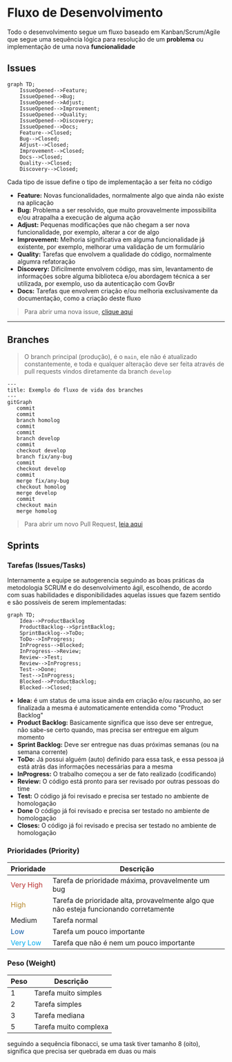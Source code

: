 # Fluxo de Desenvolvimento

Todo o desenvolvimento segue um fluxo baseado em Kanban/Scrum/Agile que segue uma sequência lógica para resolução de um **problema** ou implementação de uma nova **funcionalidade**


## Issues

```mermaid
graph TD;
    IssueOpened-->Feature;
    IssueOpened-->Bug;
    IssueOpened-->Adjust;
    IssueOpened-->Improvement;
    IssueOpened-->Quality;
    IssueOpened-->Discovery;
    IssueOpened-->Docs;
    Feature-->Closed;
    Bug-->Closed;
    Adjust-->Closed;
    Improvement-->Closed;
    Docs-->Closed;
    Quality-->Closed;
    Discovery-->Closed;
```

Cada tipo de issue define o tipo de implementação a ser feita no código

- **Feature:** Novas funcionalidades, normalmente algo que ainda não existe na aplicação
- **Bug:** Problema a ser resolvido, que muito provavelmente impossibilita e/ou atrapalha a execução de alguma ação
- **Adjust:** Pequenas modificações que não chegam a ser nova funcionalidade, por exemplo, alterar a cor de algo
- **Improvement:** Melhoria significativa em alguma funcionalidade já existente, por exemplo, melhorar uma validação de um formulário
- **Quality:** Tarefas que envolvem a qualidade do código, normalmente algumra refatoração
- **Discovery:** Dificilmente envolvem código, mas sim, levantamento de informações sobre alguma biblioteca e/ou abordagem técnica a ser utilizada, por exemplo, uso da autenticação com GovBr
- **Docs:** Tarefas que envolvem criação e/ou melhoria exclusivamente da documentação, como a criação deste fluxo

> Para abrir uma nova issue, [clique aqui](https://github.com/secultce/mapacultural/issues/new/choose)

--- 

## Branches

> O branch principal (produção), é o `main`, ele não é atualizado constantemente, e toda e qualquer alteração deve ser feita através de pull requests vindos diretamente da branch `develop`


```mermaid
---
title: Exemplo do fluxo de vida dos branches
---
gitGraph
   commit
   commit
   branch homolog
   commit
   commit
   branch develop
   commit
   checkout develop
   branch fix/any-bug
   commit
   checkout develop
   commit
   merge fix/any-bug
   checkout homolog
   merge develop
   commit
   checkout main
   merge homolog
```
> Para abrir um novo Pull Request, [leia aqui](./CREATE-PULL-REQUESTS.md)


## Sprints

### Tarefas (Issues/Tasks)

Internamente a equipe se autogerencia seguindo as boas práticas da metodologia SCRUM e do desenvolvimento ágil, escolhendo, de acordo com suas habilidades e disponibilidades aquelas issues que fazem sentido e são possíveis de serem implementadas:

```mermaid
graph TD;
    Idea-->ProductBacklog
    ProductBacklog-->SprintBacklog;
    SprintBacklog-->ToDo;
    ToDo-->InProgress;
    InProgress-->Blocked;
    InProgress-->Review;
    Review-->Test;
    Review-->InProgress;
    Test-->Done;
    Test-->InProgress;
    Blocked-->ProductBacklog;
    Blocked-->Closed;
```

- **Idea:** é um status de uma issue ainda em criação e/ou rascunho, ao ser finalizada a mesma é automaticamente entendida como "Product Backlog"
- **Product Backlog:** Basicamente significa que isso deve ser entregue, não sabe-se certo quando, mas precisa ser entregue em algum momento
- **Sprint Backlog:** Deve ser entregue nas duas próximas semanas (ou na semana corrente)
- **ToDo:** Já possui alguém (auto) definido para essa task, e essa pessoa já está atrás das informações necessárias para a mesma 
- **InProgress:** O trabalho começou a ser de fato realizado (codificando)
- **Review:** O código está pronto para ser revisado por outras pessoas do time
- **Test:** O código já foi revisado e precisa ser testado no ambiente de homologação
- **Done** O código já foi revisado e precisa ser testado no ambiente de homologação
- **Closes:** O código já foi revisado e precisa ser testado no ambiente de homologação

### Prioridades (Priority)
<table>
    <thead>
        <tr><th>Prioridade</th><th>Descrição</th></tr>
    </thead>    
    <tbody>
        <tr>
            <td style="color: #b82e2e">Very High</td><td>Tarefa de prioridade máxima, provavelmente um bug</td>
        </tr>
        <tr>
            <td style="color: #b88a2e">High</td><td>Tarefa de prioridade alta, provavelmente algo que não esteja funcionando corretamente</td>
        </tr>
        <tr>
            <td>Medium</td><td>Tarefa normal</td>
        </tr>
        <tr>
            <td style="color: #0d5aa7;">Low</td><td>Tarefa um pouco importante</td>
        </tr>
        <tr>
            <td style="color: #00acee;">Very Low</td><td>Tarefa que não é nem um pouco importante</td>
        </tr>
    </tbody>
</table>

### Peso (Weight)

<table>
    <thead>
        <tr><th>Peso</th><th>Descrição</th></tr>
    </thead>    
    <tbody>
        <tr>
            <td>1</td><td>Tarefa muito simples</td>
        </tr>
        <tr>
            <td>2</td><td>Tarefa simples</td>
        </tr>
        <tr>
            <td>3</td><td>Tarefa mediana</td>
        </tr>
        <tr>
            <td>5</td><td>Tarefa muito complexa</td>
        </tr>
    </tbody>
</table>

seguindo a sequência fibonacci, se uma task tiver tamanho 8 (oito), significa que precisa ser quebrada em duas ou mais 